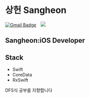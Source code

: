 # 상헌 Sangheon
[![Gmail Badge](https://img.shields.io/badge/Gmail-d14836?style=flat-square&logo=Gmail&logoColor=white&link=mailto:sangheon0724@gmail.com)](mailto:sangheon0724@gmail.com)
</a>
<a href="https://sangheon0724.medium.com/">
    <img 
        src="http://img.shields.io/badge/-Tech%20Blog-black?style=flat&logo=medium&link=https://sangheon0724.medium.com/"
        style="height : auto; margin-left : 10px; margin-right : 10px;"/>
</a>
## Sangheon:iOS Developer

## Stack
- Swift 
- CoreData
- RxSwift

DFS식 공부를 지향합니다
